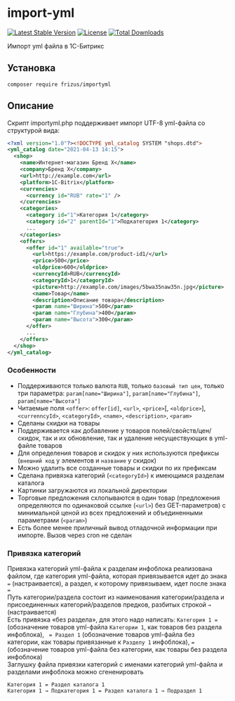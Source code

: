 # import-yml

[![Latest Stable Version](https://poser.pugx.org/frizus/importyml/v)](//packagist.org/packages/frizus/importyml)
[![License](https://poser.pugx.org/frizus/importyml/license)](//packagist.org/packages/frizus/importyml)
[![Total Downloads](https://poser.pugx.org/frizus/importyml/downloads)](//packagist.org/packages/frizus/importyml)

Импорт yml файла в 1С-Битрикс

Установка
---------

```
composer require frizus/importyml
```

## Описание

Скрипт importyml.php поддерживает импорт UTF-8 yml-файла со структурой вида:
```xml
<?xml version="1.0"?><!DOCTYPE yml_catalog SYSTEM "shops.dtd">
<yml_catalog date="2021-04-13 14:15">
  <shop>
    <name>Интернет-магазин Бренд X</name>
    <company>Бренд X</company>
    <url>http://example.com</url>
    <platform>1C-Bitrix</platform>
    <currencies>
      <currency id="RUB" rate="1" />
    </currencies>
    <categories>
      <category id="1">Категория 1</category>
      <category id="2" parentId="1">Подкатегория 1</category>
      ...
    </categories>
    <offers>
      <offer id="1" available="true">
        <url>https://example.com/product-id1/</url>
        <price>500</price>
        <oldprice>600</oldprice>
        <currencyId>RUB</currencyId>
        <categoryId>1</categoryId>
        <picture>http://example.com/images/5bwa35naw35n.jpg</picture>
        <name>Товар</name>
        <description>Описание товара</description>
        <param name="Ширина">500</param>
        <param name="Глубина">400</param>
        <param name="Высота">300</param>
      </offer>
      ...
    </offers>
  </shop>
</yml_catalog>
```

### Особенности
* Поддерживаются только валюта `RUB`, только `базовый тип цен`, только три параметра: `param[name="Ширина"]`, `param[name="Глубина"]`, `param[name="Высота"]`
* Читаемые поля `<offer>`: `offer[id]`, `<url>`, `<price>`[, `<oldprice>`], `<currenncyId>`, `<categoryId>`, `<name>`, `<description>`, `<param>`
* Сделаны скидки на товары
* Поддерживается как добавление у товаров полей/свойств/цен/скидок, так и их обновление, так и удаление несуществующих в yml-файле товаров
* Для определения товаров и скидок у них используются префиксы (`внешний код` у элементов и `название` у скидок)
* Можно удалить все созданные товары и скидки по их префиксам
* Сделана привязка категорий (`<categoryId>`) к имеющимся разделам каталога
* Картинки загружаются из локальной директории
* Торговые предложения схлопываются в один товар (предложения определяются по одинаковой ссылке (`<url>`) без GET-параметров) с минимальной ценой из всех предложений и объединенными параметрами (`<param>`)
* Есть более менее приличный вывод отладочной информации при импорте. Вызов через cron не сделан

### Привязка категорий
Привязка категорий yml-файла к разделам инфоблока реализована файлом, где категория yml-файла, которая привязывается идет до знака `=` (настраивается), а раздел, к которому привязываем, идет после знака `=`  
Путь категории/раздела состоит из наименования категории/раздела и присоединенных категорий/разделов предков, разбитых строкой ` → ` (настраивается)  
Есть привязка «без раздела», для этого надо написать: `Категория 1 = ` (обозначение товаров yml-файла `Категории 1`, как товаров без раздела инфоблока), ` = Раздел 1` (обозначение товаров yml-файла без категории, как товары привязанные к `Разделу 1` инфоблока), ` = ` (обозначение товаров yml-файла без категории, как товары без раздела инфоблока)  
Заглушку файла привязки категорий с именами категорий yml-файла и разделами инфоблока можно сгененировать  
  
```
Категория 1 = Раздел каталога 1
Категория 1 → Подкатегория 1 = Раздел каталога 1 → Подраздел 1
```


